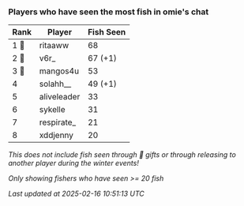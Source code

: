### Players who have seen the most fish in omie's chat
| Rank | Player | Fish Seen |
|------|--------|-----------|
| 1 🥇  | ritaaww  | 68 |
| 2 🥈  | v6r_  | 67 (+1) |
| 3 🥉  | mangos4u  | 53 |
| 4  | solahh__  | 49 (+1) |
| 5  | aliveleader  | 33 |
| 6  | sykelle  | 31 |
| 7  | respirate_  | 21 |
| 8  | xddjenny  | 20 |

_This does not include fish seen through 🎁 gifts or through releasing to another player during the winter events!_

_Only showing fishers who have seen >= 20 fish_

_Last updated at 2025-02-16 10:51:13 UTC_